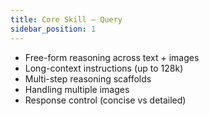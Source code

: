 ```yaml
---
title: Core Skill — Query
sidebar_position: 1
---
```


- Free-form reasoning across text + images
- Long-context instructions (up to 128k)
- Multi-step reasoning scaffolds
- Handling multiple images
- Response control (concise vs detailed)
